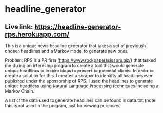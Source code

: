# headline_generator

## Live link: https://headline-generator-rps.herokuapp.com/

This is a unique news headline generator that takes a set of previously chosen headlines and a Markov model to generate new ones.

Problem: RPS is a PR firm (https://www.rockpaperscissors.biz/) that tasked me during an internship program to create a tool that would generate unique headlines to inspire ideas to present to potential clients. In order to create a solution for this, I created a scraper to identifty all headlines ever published under the sponsorship of RPS. I used the headlines to generate unique headliens using Natural Language Processing techniques including a Markov Chain.


A list of the data used to generate headlines can be found in data.txt. (note this is not used in the program, just for viewing purposes)
